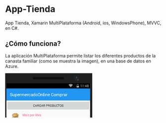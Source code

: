 # App-Tienda
App Tienda, Xamarin MultiPlataforma (Android, ios, WindowsPhone), MVVC, en C#.

## ¿Cómo funciona?

La aplicación MultiPlataforma permite listar los diferentes productos de la canasta familiar (como se muestra la imagen), en una base de datos en Azure.

![Sin titulo](Images_Readme/Image_1.png)
